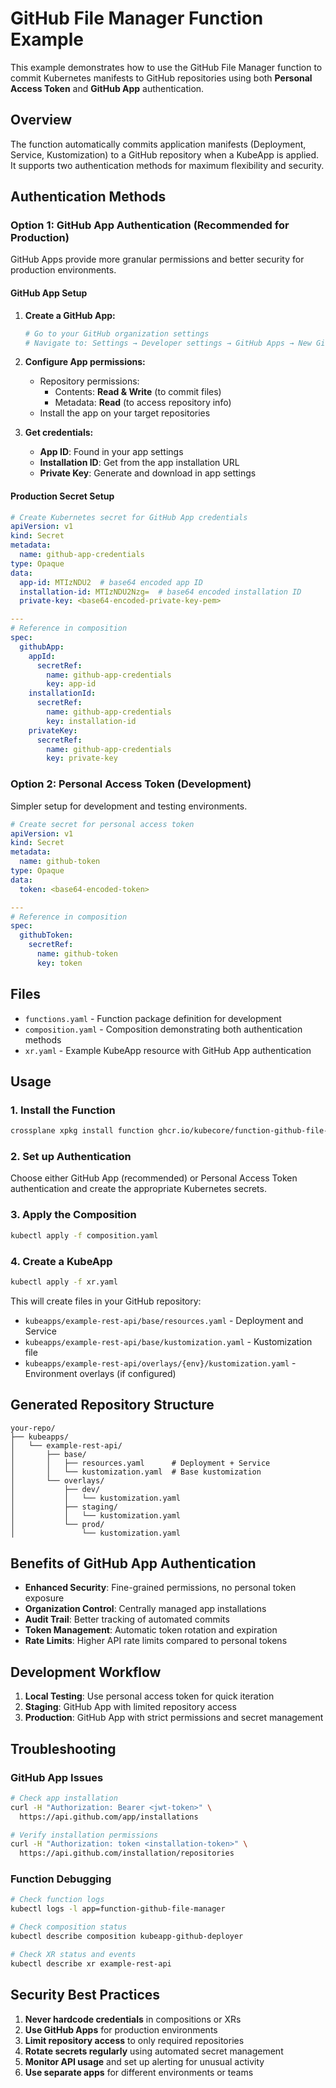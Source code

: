 # GitHub File Manager Function Example

This example demonstrates how to use the GitHub File Manager function to commit Kubernetes manifests to GitHub repositories using both **Personal Access Token** and **GitHub App** authentication.

## Overview

The function automatically commits application manifests (Deployment, Service, Kustomization) to a GitHub repository when a KubeApp is applied. It supports two authentication methods for maximum flexibility and security.

## Authentication Methods

### Option 1: GitHub App Authentication (Recommended for Production)

GitHub Apps provide more granular permissions and better security for production environments.

#### GitHub App Setup

1. **Create a GitHub App:**
   ```bash
   # Go to your GitHub organization settings
   # Navigate to: Settings → Developer settings → GitHub Apps → New GitHub App
   ```

2. **Configure App permissions:**
   - Repository permissions:
     - Contents: **Read & Write** (to commit files)
     - Metadata: **Read** (to access repository info)
   - Install the app on your target repositories

3. **Get credentials:**
   - **App ID**: Found in your app settings
   - **Installation ID**: Get from the app installation URL
   - **Private Key**: Generate and download in app settings

#### Production Secret Setup

```yaml
# Create Kubernetes secret for GitHub App credentials
apiVersion: v1
kind: Secret
metadata:
  name: github-app-credentials
type: Opaque
data:
  app-id: MTIzNDU2  # base64 encoded app ID
  installation-id: MTIzNDU2Nzg=  # base64 encoded installation ID  
  private-key: <base64-encoded-private-key-pem>

---
# Reference in composition
spec:
  githubApp:
    appId: 
      secretRef:
        name: github-app-credentials
        key: app-id
    installationId:
      secretRef:
        name: github-app-credentials
        key: installation-id
    privateKey:
      secretRef:
        name: github-app-credentials
        key: private-key
```

### Option 2: Personal Access Token (Development)

Simpler setup for development and testing environments.

```yaml
# Create secret for personal access token
apiVersion: v1
kind: Secret
metadata:
  name: github-token
type: Opaque
data:
  token: <base64-encoded-token>

---
# Reference in composition
spec:
  githubToken: 
    secretRef:
      name: github-token
      key: token
```

## Files

- `functions.yaml` - Function package definition for development
- `composition.yaml` - Composition demonstrating both authentication methods
- `xr.yaml` - Example KubeApp resource with GitHub App authentication

## Usage

### 1. Install the Function

```bash
crossplane xpkg install function ghcr.io/kubecore/function-github-file-manager:latest
```

### 2. Set up Authentication

Choose either GitHub App (recommended) or Personal Access Token authentication and create the appropriate Kubernetes secrets.

### 3. Apply the Composition

```bash
kubectl apply -f composition.yaml
```

### 4. Create a KubeApp

```bash
kubectl apply -f xr.yaml
```

This will create files in your GitHub repository:
- `kubeapps/example-rest-api/base/resources.yaml` - Deployment and Service
- `kubeapps/example-rest-api/base/kustomization.yaml` - Kustomization file
- `kubeapps/example-rest-api/overlays/{env}/kustomization.yaml` - Environment overlays (if configured)

## Generated Repository Structure

```
your-repo/
├── kubeapps/
│   └── example-rest-api/
│       ├── base/
│       │   ├── resources.yaml      # Deployment + Service
│       │   └── kustomization.yaml  # Base kustomization
│       └── overlays/
│           ├── dev/
│           │   └── kustomization.yaml
│           ├── staging/
│           │   └── kustomization.yaml
│           └── prod/
│               └── kustomization.yaml
```

## Benefits of GitHub App Authentication

- **Enhanced Security**: Fine-grained permissions, no personal token exposure
- **Organization Control**: Centrally managed app installations
- **Audit Trail**: Better tracking of automated commits
- **Token Management**: Automatic token rotation and expiration
- **Rate Limits**: Higher API rate limits compared to personal tokens

## Development Workflow

1. **Local Testing**: Use personal access token for quick iteration
2. **Staging**: GitHub App with limited repository access
3. **Production**: GitHub App with strict permissions and secret management

## Troubleshooting

### GitHub App Issues

```bash
# Check app installation
curl -H "Authorization: Bearer <jwt-token>" \
  https://api.github.com/app/installations

# Verify installation permissions
curl -H "Authorization: token <installation-token>" \
  https://api.github.com/installation/repositories
```

### Function Debugging

```bash
# Check function logs
kubectl logs -l app=function-github-file-manager

# Check composition status
kubectl describe composition kubeapp-github-deployer

# Check XR status and events
kubectl describe xr example-rest-api
```

## Security Best Practices

1. **Never hardcode credentials** in compositions or XRs
2. **Use GitHub Apps** for production environments
3. **Limit repository access** to only required repositories
4. **Rotate secrets regularly** using automated secret management
5. **Monitor API usage** and set up alerting for unusual activity
6. **Use separate apps** for different environments or teams
